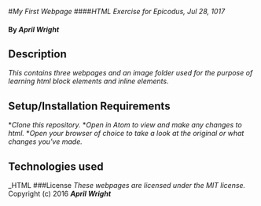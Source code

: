 #_My First Webpage_
####_HTML Exercise for Epicodus, Jul 28, 1017_
#### By _**April Wright**_
## Description
_This contains three webpages and an image folder used for the purpose of learning html block elements and inline elements._
## Setup/Installation Requirements
*_Clone this repository._
*_Open in Atom to view and make any changes to html._
*_Open your browser of choice to take a look at the original or what changes you've made._
## Technologies used
_HTML
###License
*These webpages are licensed under the MIT license.*
Copyright (c) 2016 **_April Wright_**
